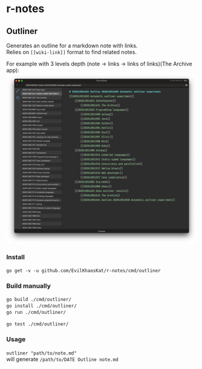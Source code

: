 # r-notes

## Outliner

Generates an outline for a markdown note with links.   
Relies on `[[wiki-link]]` format to find related notes.

For example with 3 levels depth (note -> links -> links of links)(The Archive app):
![outliner.png](outliner.png)

### Install
`go get -v -u github.com/EvilKhaosKat/r-notes/cmd/outliner`

### Build manually

`go build ./cmd/outliner/`  
`go install ./cmd/outliner/`  
`go run ./cmd/outliner/`  

`go test ./cmd/outliner/`

### Usage

`outliner "path/to/note.md"`  
will generate `/path/to/DATE Outline note.md`